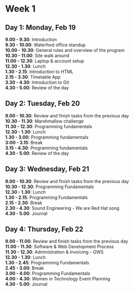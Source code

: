 # Week 1

## Day 1: Monday, Feb 19
**9.00 - 9.30**: Introduction  
**9.30 - 10.00**: Waterford office standup  
**10.00 - 10.30**: General rules and overview of the program  
**10.30 - 11.00**: Site walk around  
**11.00 - 12.30**: Laptop & account setup  
**12.30 - 1.30**: Lunch  
**1.30 - 2.15**: Introduction to HTML  
**2.15 - 3.30**: Timetable App  
**3.30 - 4.30**: Introduction to Git  
**4.30 - 5.00**: Review of the day

## Day 2: Tuesday, Feb 20
**9.00 - 10.30**: Review and finish tasks from the previous day   
**10.30 - 11.30**: Marshmallow challenge  
**11.30 - 12.30**: Programming fundamentals  
**12.30 - 1.30**: Lunch  
**1.30 - 3.00**: Programming fundamentals  
**3:00 - 3.15**: Break  
**3.15 - 4.30**: Programming fundamentals  
**4.30 - 5.00**: Review of the day  

## Day 3: Wednesday, Feb 21
**9.00 - 10.30**: Review and finish tasks from the previous day  
**10.30 - 12.30**: Programming Fundamentals  
**12.30 - 1.30**: Lunch  
**1.30 - 2.15**: Programming Fundamentals  
**2.15 - 2.30**: Break  
**2.30 - 4.30**: Sound Engineering - We are Red Hat song  
**4.30 - 5.00**: Journal  

## Day 4: Thursday, Feb 22
**9.00 - 11.00**: Review and finish tasks from the previous day  
**11.00 - 11.30**:  Software & Web Development Process  
**11.30 - 12.30**: Administration & Invoicing - GWS  
**12.30 - 1.30**: Lunch  
**1.30 - 2.45**: Programming Fundamentals  
**2.45 - 3.00**: Break  
**3.00 - 4.00**: Programming Fundamentals  
**4.00 - 4.30**: Women in Technology Event Planning  
**4.30 - 5.00**: Journal  

